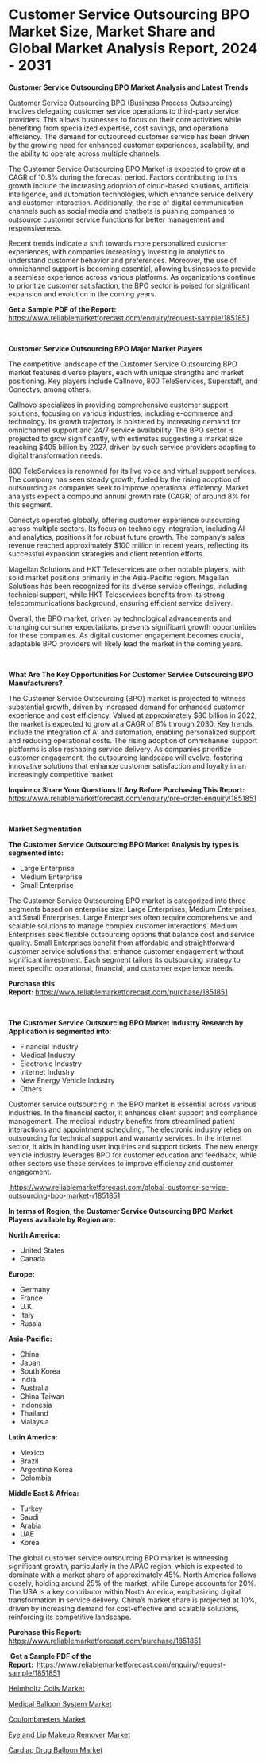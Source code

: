 <p><h1>Customer Service Outsourcing BPO Market Size, Market Share and Global Market Analysis Report, 2024 - 2031</h1></p><p><strong>Customer Service Outsourcing BPO Market Analysis and Latest Trends</strong></p>
<p><p>Customer Service Outsourcing BPO (Business Process Outsourcing) involves delegating customer service operations to third-party service providers. This allows businesses to focus on their core activities while benefiting from specialized expertise, cost savings, and operational efficiency. The demand for outsourced customer service has been driven by the growing need for enhanced customer experiences, scalability, and the ability to operate across multiple channels.</p><p>The Customer Service Outsourcing BPO Market is expected to grow at a CAGR of 10.8% during the forecast period. Factors contributing to this growth include the increasing adoption of cloud-based solutions, artificial intelligence, and automation technologies, which enhance service delivery and customer interaction. Additionally, the rise of digital communication channels such as social media and chatbots is pushing companies to outsource customer service functions for better management and responsiveness.</p><p>Recent trends indicate a shift towards more personalized customer experiences, with companies increasingly investing in analytics to understand customer behavior and preferences. Moreover, the use of omnichannel support is becoming essential, allowing businesses to provide a seamless experience across various platforms. As organizations continue to prioritize customer satisfaction, the BPO sector is poised for significant expansion and evolution in the coming years.</p></p>
<p><strong>Get a Sample PDF of the Report:&nbsp;</strong> <a href="https://www.reliablemarketforecast.com/enquiry/request-sample/1851851?utm_campaign=1082&utm_medium=2&utm_source=Github&utm_content=ia&utm_term=18102024&utm_id=customer-service-outsourcing-bpo">https://www.reliablemarketforecast.com/enquiry/request-sample/1851851</a></p>
<p>&nbsp;</p>
<p><strong>Customer Service Outsourcing BPO Major Market Players</strong></p>
<p><p>The competitive landscape of the Customer Service Outsourcing BPO market features diverse players, each with unique strengths and market positioning. Key players include Callnovo, 800 TeleServices, Superstaff, and Conectys, among others. </p><p>Callnovo specializes in providing comprehensive customer support solutions, focusing on various industries, including e-commerce and technology. Its growth trajectory is bolstered by increasing demand for omnichannel support and 24/7 service availability. The BPO sector is projected to grow significantly, with estimates suggesting a market size reaching $405 billion by 2027, driven by such service providers adapting to digital transformation needs.</p><p>800 TeleServices is renowned for its live voice and virtual support services. The company has seen steady growth, fueled by the rising adoption of outsourcing as companies seek to improve operational efficiency. Market analysts expect a compound annual growth rate (CAGR) of around 8% for this segment.</p><p>Conectys operates globally, offering customer experience outsourcing across multiple sectors. Its focus on technology integration, including AI and analytics, positions it for robust future growth. The company’s sales revenue reached approximately $100 million in recent years, reflecting its successful expansion strategies and client retention efforts.</p><p>Magellan Solutions and HKT Teleservices are other notable players, with solid market positions primarily in the Asia-Pacific region. Magellan Solutions has been recognized for its diverse service offerings, including technical support, while HKT Teleservices benefits from its strong telecommunications background, ensuring efficient service delivery.</p><p>Overall, the BPO market, driven by technological advancements and changing consumer expectations, presents significant growth opportunities for these companies. As digital customer engagement becomes crucial, adaptable BPO providers will likely lead the market in the coming years.</p></p>
<p>&nbsp;</p>
<p><strong>What Are The Key Opportunities For Customer Service Outsourcing BPO Manufacturers?</strong></p>
<p><p>The Customer Service Outsourcing (BPO) market is projected to witness substantial growth, driven by increased demand for enhanced customer experience and cost efficiency. Valued at approximately $80 billion in 2022, the market is expected to grow at a CAGR of 8% through 2030. Key trends include the integration of AI and automation, enabling personalized support and reducing operational costs. The rising adoption of omnichannel support platforms is also reshaping service delivery. As companies prioritize customer engagement, the outsourcing landscape will evolve, fostering innovative solutions that enhance customer satisfaction and loyalty in an increasingly competitive market.</p></p>
<p><strong>Inquire or Share Your Questions If Any Before Purchasing This Report:</strong> <a href="https://www.reliablemarketforecast.com/enquiry/pre-order-enquiry/1851851?utm_campaign=1082&utm_medium=2&utm_source=Github&utm_content=ia&utm_term=18102024&utm_id=customer-service-outsourcing-bpo">https://www.reliablemarketforecast.com/enquiry/pre-order-enquiry/1851851</a></p>
<p>&nbsp;</p>
<p><strong>Market Segmentation</strong></p>
<p><strong>The Customer Service Outsourcing BPO Market Analysis by types is segmented into:</strong></p>
<p><ul><li>Large Enterprise</li><li>Medium Enterprise</li><li>Small Enterprise</li></ul></p>
<p><p>The Customer Service Outsourcing BPO market is categorized into three segments based on enterprise size: Large Enterprises, Medium Enterprises, and Small Enterprises. Large Enterprises often require comprehensive and scalable solutions to manage complex customer interactions. Medium Enterprises seek flexible outsourcing options that balance cost and service quality. Small Enterprises benefit from affordable and straightforward customer service solutions that enhance customer engagement without significant investment. Each segment tailors its outsourcing strategy to meet specific operational, financial, and customer experience needs.</p></p>
<p><strong>Purchase this Report:&nbsp;</strong><a href="https://www.reliablemarketforecast.com/purchase/1851851?utm_campaign=1082&utm_medium=2&utm_source=Github&utm_content=ia&utm_term=18102024&utm_id=customer-service-outsourcing-bpo">https://www.reliablemarketforecast.com/purchase/1851851</a></p>
<p>&nbsp;</p>
<p><strong>The Customer Service Outsourcing BPO Market Industry Research by Application is segmented into:</strong></p>
<p><ul><li>Financial Industry</li><li>Medical Industry</li><li>Electronic Industry</li><li>Internet Industry</li><li>New Energy Vehicle Industry</li><li>Others</li></ul></p>
<p><p>Customer service outsourcing in the BPO market is essential across various industries. In the financial sector, it enhances client support and compliance management. The medical industry benefits from streamlined patient interactions and appointment scheduling. The electronic industry relies on outsourcing for technical support and warranty services. In the internet sector, it aids in handling user inquiries and support tickets. The new energy vehicle industry leverages BPO for customer education and feedback, while other sectors use these services to improve efficiency and customer engagement.</p></p>
<p><a href="https://www.reliablemarketforecast.com/global-customer-service-outsourcing-bpo-market-r1851851?utm_campaign=1082&utm_medium=2&utm_source=Github&utm_content=ia&utm_term=18102024&utm_id=customer-service-outsourcing-bpo">&nbsp;https://www.reliablemarketforecast.com/global-customer-service-outsourcing-bpo-market-r1851851</a></p>
<p><strong>In terms of Region, the Customer Service Outsourcing BPO Market Players available by Region are:</strong></p>
<p>
    <p> <strong> North America: </strong>
        <ul>
            <li>United States</li>
            <li>Canada</li>
        </ul>
        </p> 
    <p> <strong> Europe: </strong>
        <ul>
            <li>Germany</li>
            <li>France</li>
            <li>U.K.</li>
            <li>Italy</li>
            <li>Russia</li>
        </ul>
        </p> 
    <p> <strong> Asia-Pacific: </strong>
        <ul>
            <li>China</li>
            <li>Japan</li>
            <li>South Korea</li>
            <li>India</li>
            <li>Australia</li>
            <li>China Taiwan</li>
            <li>Indonesia</li>
            <li>Thailand</li>
            <li>Malaysia</li>
        </ul>
        </p> 
    <p> <strong> Latin America: </strong>
        <ul>
            <li>Mexico</li>
            <li>Brazil</li>
            <li>Argentina Korea</li>
            <li>Colombia</li>
        </ul>
        </p> 
    <p> <strong> Middle East & Africa: </strong>
        <ul>
            <li>Turkey</li>
            <li>Saudi</li>
            <li>Arabia</li>
            <li>UAE</li>
            <li>Korea</li>
        </ul>
    </p>
    </p>
<p><p>The global customer service outsourcing BPO market is witnessing significant growth, particularly in the APAC region, which is expected to dominate with a market share of approximately 45%. North America follows closely, holding around 25% of the market, while Europe accounts for 20%. The USA is a key contributor within North America, emphasizing digital transformation in service delivery. China’s market share is projected at 10%, driven by increasing demand for cost-effective and scalable solutions, reinforcing its competitive landscape.</p></p>
<p><strong>Purchase this Report: </strong><a href="https://www.reliablemarketforecast.com/purchase/1851851?utm_campaign=1082&utm_medium=2&utm_source=Github&utm_content=ia&utm_term=18102024&utm_id=customer-service-outsourcing-bpo">https://www.reliablemarketforecast.com/purchase/1851851</a></p>
<p>&nbsp;<strong>Get a Sample PDF of the Report:&nbsp;&nbsp;</strong><a href="https://www.reliablemarketforecast.com/enquiry/request-sample/1851851?utm_campaign=1082&utm_medium=2&utm_source=Github&utm_content=ia&utm_term=18102024&utm_id=customer-service-outsourcing-bpo">https://www.reliablemarketforecast.com/enquiry/request-sample/1851851</a></p>
<p><strong></strong></p>
<p><p><a href="https://issuu.com/reportprime-2/docs/helmholtz-coils-market-size-2030.pp_52cf54e30e51d8?utm_campaign=1082&utm_medium=2&utm_source=Github&utm_content=ia&utm_term=18102024&utm_id=customer-service-outsourcing-bpo">Helmholtz Coils Market</a></p><p><a href="https://github.com/lyndi2n3hdalbey/Market-Research-Report-List-1/blob/main/medical-balloon-system-market.md?utm_campaign=1082&utm_medium=2&utm_source=Github&utm_content=ia&utm_term=18102024&utm_id=customer-service-outsourcing-bpo">Medical Balloon System Market</a></p><p><a href="https://issuu.com/reportprime-2/docs/coulombmeters-market-size-2030.pptx_753630c41e0076?utm_campaign=1082&utm_medium=2&utm_source=Github&utm_content=ia&utm_term=18102024&utm_id=customer-service-outsourcing-bpo">Coulombmeters Market</a></p><p><a href="https://www.linkedin.com/pulse/eye-lip-makeup-remover-landscape-product-spectrum-bqtwe?utm_campaign=1082&utm_medium=2&utm_source=Github&utm_content=ia&utm_term=18102024&utm_id=customer-service-outsourcing-bpo">Eye and Lip Makeup Remover Market</a></p><p><a href="https://github.com/dongailes86c/Market-Research-Report-List-1/blob/main/cardiac-drug-balloon-market.md?utm_campaign=1082&utm_medium=2&utm_source=Github&utm_content=ia&utm_term=18102024&utm_id=customer-service-outsourcing-bpo">Cardiac Drug Balloon Market</a></p></p>